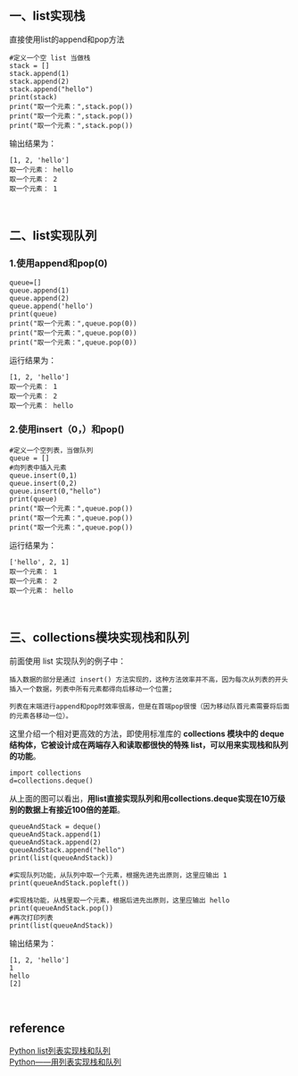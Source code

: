 ## 一、list实现栈
直接使用list的append和pop方法
```
#定义一个空 list 当做栈
stack = []
stack.append(1)
stack.append(2)
stack.append("hello")
print(stack)
print("取一个元素：",stack.pop())
print("取一个元素：",stack.pop())
print("取一个元素：",stack.pop())
```
输出结果为：
```
[1, 2, 'hello']
取一个元素： hello
取一个元素： 2
取一个元素： 1
```

&nbsp;
## 二、list实现队列
### 1.使用append和pop(0)
```
queue=[]
queue.append(1)
queue.append(2)
queue.append('hello')
print(queue)
print("取一个元素：",queue.pop(0))
print("取一个元素：",queue.pop(0))
print("取一个元素：",queue.pop(0))
```
运行结果为：
```
[1, 2, 'hello']
取一个元素： 1
取一个元素： 2
取一个元素： hello
```
### 2.使用insert（0，）和pop()
```
#定义一个空列表，当做队列
queue = []
#向列表中插入元素
queue.insert(0,1)
queue.insert(0,2)
queue.insert(0,"hello")
print(queue)
print("取一个元素：",queue.pop())
print("取一个元素：",queue.pop())
print("取一个元素：",queue.pop())
```
运行结果为：
```
['hello', 2, 1]
取一个元素： 1
取一个元素： 2
取一个元素： hello
```

&nbsp;
## 三、collections模块实现栈和队列
前面使用 list 实现队列的例子中：
```
插入数据的部分是通过 insert() 方法实现的，这种方法效率并不高，因为每次从列表的开头插入一个数据，列表中所有元素都得向后移动一个位置;

列表在末端进行append和pop时效率很高，但是在首端pop很慢（因为移动队首元素需要将后面的元素各移动一位）。
```

这里介绍一个相对更高效的方法，即使用标准库的 **collections 模块中的 deque 结构体，它被设计成在两端存入和读取都很快的特殊 list，可以用来实现栈和队列的功能**。
```
import collections
d=collections.deque()
```


从上面的图可以看出，**用list直接实现队列和用collections.deque实现在10万级别的数据上有接近100倍的差距**。
```
queueAndStack = deque()
queueAndStack.append(1)
queueAndStack.append(2)
queueAndStack.append("hello")
print(list(queueAndStack))

#实现队列功能，从队列中取一个元素，根据先进先出原则，这里应输出 1
print(queueAndStack.popleft())

#实现栈功能，从栈里取一个元素，根据后进先出原则，这里应输出 hello
print(queueAndStack.pop())
#再次打印列表
print(list(queueAndStack))
```
输出结果为：
```
[1, 2, 'hello']
1
hello
[2]
```

&nbsp;
## reference
[Python list列表实现栈和队列](http://c.biancheng.net/view/5771.html)   
[Python——用列表实现栈和队列](https://www.jianshu.com/p/bb509821c373)
